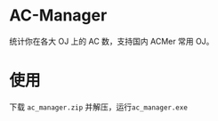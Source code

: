 AC-Manager
==========

统计你在各大 OJ 上的 AC 数，支持国内 ACMer 常用 OJ。

使用
===
下载 `ac_manager.zip` 并解压，运行`ac_manager.exe`
